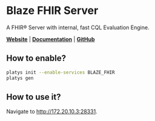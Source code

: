 # Blaze FHIR Server

A FHIR® Server with internal, fast CQL Evaluation Engine.

**[Website](https://samply.github.io/blaze/)** | **[Documentation](https://samply.github.io/blaze/README.html)** | **[GitHub](https://github.com/samply/blaze)**

## How to enable?

```bash
platys init --enable-services BLAZE_FHIR
platys gen
```

## How to use it?

Navigate to <http://172.20.10.3:28331>. 
